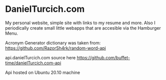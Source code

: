 # DanielTurcich.com

My personal website, simple site with links to my resume and more. Also I periodically create small little webapps that are accesible via the Hamburger Menu.

Acronym Generator dictionary was taken from: https://github.com/RazorSh4rk/random-word-api

api.danielTurcich.com source here https://github.com/buffet-time/danielTurcich.com-api

Api hosted on Ubuntu 20.10 machine
